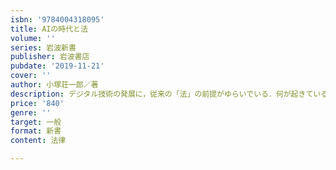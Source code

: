 ```yaml
---
isbn: '9784004318095'
title: AIの時代と法
volume: ''
series: 岩波新書
publisher: 岩波書店
pubdate: '2019-11-21'
cover: ''
author: 小塚荘一郎／著
description: デジタル技術の発展に，従来の「法」の前提がゆらいでいる．何が起きているのか．どう考えたらよいか．
price: '840'
genre: ''
target: 一般
format: 新書
content: 法律

---
```

